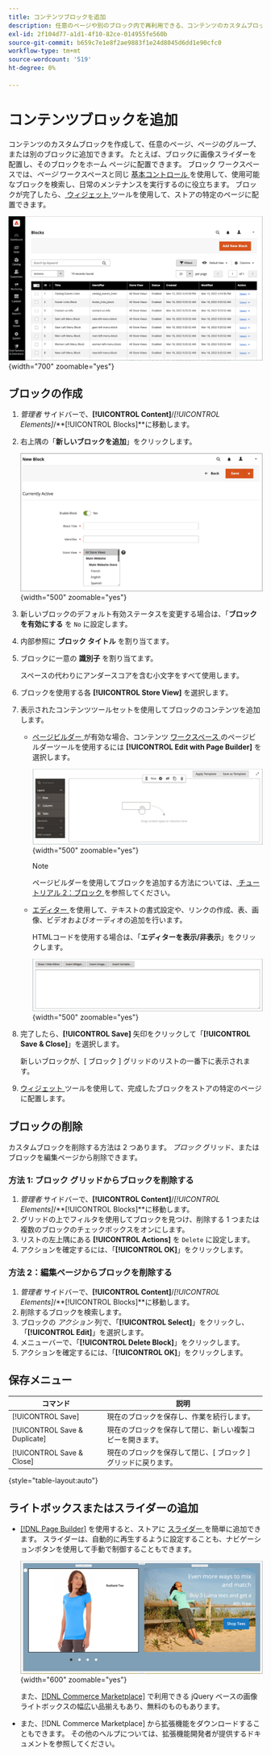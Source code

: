 ```yaml
---
title: コンテンツブロックを追加
description: 任意のページや別のブロック内で再利用できる、コンテンツのカスタムブロックを作成します。
exl-id: 2f104d77-a1d1-4f10-82ce-014955fe560b
source-git-commit: b659c7e1e8f2ae9883f1e24d8045d6dd1e90cfc0
workflow-type: tm+mt
source-wordcount: '519'
ht-degree: 0%

---
```


# コンテンツブロックを追加

コンテンツのカスタムブロックを作成して、任意のページ、ページのグループ、または別のブロックに追加できます。 たとえば、ブロックに画像スライダーを配置し、そのブロックをホーム ページに配置できます。 ブロック ワークスペースでは、_ページ_ ワークスペースと同じ [ 基本コントロール ](pages-workspace.md) を使用して、使用可能なブロックを検索し、日常のメンテナンスを実行するのに役立ちます。 ブロックが完了したら、[ ウィジェット ](widget-static-block.md) ツールを使用して、ストアの特定のページに配置できます。

![ ブロック ページには、既存のブロックのグリッドが表示されます ](./assets/blocks-workspace.png){width="700" zoomable="yes"}

## ブロックの作成

1. _管理者_ サイドバーで、**[!UICONTROL Content]**/_[!UICONTROL Elements]_/**[!UICONTROL Blocks]**に移動します。

1. 右上隅の「**新しいブロックを追加**」をクリックします。

   ![ 新規ブロック ページには、オプションとコンテンツスペースが表示されます ](./assets/block-detail.png){width="500" zoomable="yes"}

1. 新しいブロックのデフォルト有効ステータスを変更する場合は、「**ブロックを有効にする** を `No` に設定します。

1. 内部参照に **ブロック タイトル** を割り当てます。

1. ブロックに一意の **識別子** を割り当てます。

   スペースの代わりにアンダースコアを含む小文字をすべて使用します。

1. ブロックを使用する各 **[!UICONTROL Store View]** を選択します。

1. 表示されたコンテンツツールセットを使用してブロックのコンテンツを追加します。

   - [ ページビルダー ](../page-builder/introduction.md) が有効な場合、コンテンツ [ ワークスペース ](../page-builder/workspace.md) のページビルダーツールを使用するには **[!UICONTROL Edit with Page Builder]** を選択します。

     ![ ページビルダーワークスペース ](./assets/pb-workspace-block.png){width="500" zoomable="yes"}

     >[!NOTE]
     >
     >ページビルダーを使用してブロックを追加する方法については、[ チュートリアル 2：ブロック ](../page-builder/2-blocks.md) を参照してください。

   - [ エディター ](editor.md) を使用して、テキストの書式設定や、リンクの作成、表、画像、ビデオおよびオーディオの追加を行います。

     HTMLコードを使用する場合は、「**エディターを表示/非表示**」をクリックします。

     ![ ブロック エディタ（非表示） ](./assets/block-editor-hidden.png){width="500" zoomable="yes"}

1. 完了したら、**[!UICONTROL Save]** 矢印をクリックして「**[!UICONTROL Save & Close]**」を選択します。

   新しいブロックが、[ ブロック ] グリッドのリストの一番下に表示されます。

1. [ ウィジェット ](widget-static-block.md) ツールを使用して、完成したブロックをストアの特定のページに配置します。

## ブロックの削除

カスタムブロックを削除する方法は 2 つあります。 _ブロック_ グリッド、またはブロックを編集ページから削除できます。

### 方法 1: ブロック グリッドからブロックを削除する

1. _管理者_ サイドバーで、**[!UICONTROL Content]**/_[!UICONTROL Elements]_/**[!UICONTROL Blocks]**に移動します。
1. グリッドの上でフィルタを使用してブロックを見つけ、削除する 1 つまたは複数のブロックのチェックボックスをオンにします。
1. リストの左上隅にある **[!UICONTROL Actions]** を `Delete` に設定します。
1. アクションを確定するには、「**[!UICONTROL OK]**」をクリックします。

### 方法 2：編集ページからブロックを削除する

1. _管理者_ サイドバーで、**[!UICONTROL Content]**/_[!UICONTROL Elements]_/**[!UICONTROL Blocks]**に移動します。
1. 削除するブロックを検索します。
1. ブロックの _アクション_ 列で、「**[!UICONTROL Select]**」をクリックし、「**[!UICONTROL Edit]**」を選択します。
1. メニューバーで、「**[!UICONTROL Delete Block]**」をクリックします。
1. アクションを確定するには、「**[!UICONTROL OK]**」をクリックします。

## 保存メニュー

| コマンド | 説明 |
|----------|----------- |
| [!UICONTROL Save] | 現在のブロックを保存し、作業を続行します。 |
| [!UICONTROL Save & Duplicate] | 現在のブロックを保存して閉じ、新しい複製コピーを開きます。 |
| [!UICONTROL Save & Close] | 現在のブロックを保存して閉じ、[ ブロック ] グリッドに戻ります。 |

{style="table-layout:auto"}

## ライトボックスまたはスライダーの追加

- [[!DNL Page Builder]](../page-builder/introduction.md) を使用すると、ストアに [ スライダー ](../page-builder/slider.md) を簡単に追加できます。 スライダーは、自動的に再生するように設定することも、ナビゲーションボタンを使用して手動で制御することもできます。

  ![ ページビルダースライダー ](./assets/pb-tutorial3-slider-tee-shirt-promo.png){width="600" zoomable="yes"}

  また、[[!DNL Commerce Marketplace]][1] で利用できる jQuery ベースの画像ライトボックスの幅広い品揃えもあり、無料のものもあります。

- また、[!DNL Commerce Marketplace] から拡張機能をダウンロードすることもできます。 その他のヘルプについては、拡張機能開発者が提供するドキュメントを参照してください。

[1]: https://marketplace.magento.com/extensions.html?q=lightbox
